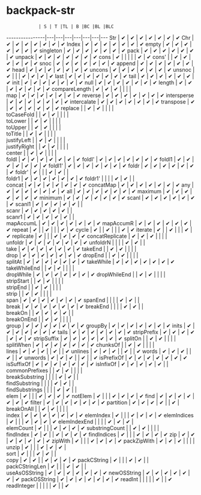 # backpack-str

                | S | T |TL | B |BC |BL |BLC
----------------|---|---|---|---|---|---|---
Str             | ✔ | ✔ | ✔ | ✔ | ✔ | ✔ | ✔
Chr             | ✔ | ✔ | ✔ | ✔ | ✔ | ✔ | ✔
Index           | ✔ | ✔ | ✔ | ✔ | ✔ | ✔ | ✔
empty           | ✔ | ✔ | ✔ | ✔ | ✔ | ✔ | ✔
singleton       | ✔ | ✔ | ✔ | ✔ | ✔ | ✔ | ✔
pack            | ✔ | ✔ | ✔ | ✔ | ✔ | ✔ | ✔
unpack          | ✔ | ✔ | ✔ | ✔ | ✔ | ✔ | ✔
cons            | ✔ |   |   |   |   | ✔ | ✔
cons'           |   | ✔ | ✔ | ✔ | ✔ | ✔ | ✔
snoc            | ✔ | ✔ | ✔ | ✔ | ✔ | ✔ | ✔
append          | ✔ | ✔ | ✔ | ✔ | ✔ | ✔ | ✔
head            | ✔ | ✔ | ✔ | ✔ | ✔ | ✔ | ✔
uncons          | ✔ | ✔ | ✔ | ✔ | ✔ | ✔ | ✔
unsnoc          | ✔ |   |   | ✔ | ✔ | ✔ | ✔
last            | ✔ | ✔ | ✔ | ✔ | ✔ | ✔ | ✔
tail            | ✔ | ✔ | ✔ | ✔ | ✔ | ✔ | ✔
init            | ✔ | ✔ | ✔ | ✔ | ✔ | ✔ | ✔
null            | ✔ | ✔ | ✔ | ✔ | ✔ | ✔ | ✔
length          | ✔ | ✔ | ✔ | ✔ | ✔ | ✔ | ✔
compareLength   | ✔ | ✔ | ✔ |   |   |   |  
map             | ✔ | ✔ | ✔ | ✔ | ✔ | ✔ | ✔
reverse         | ✔ | ✔ | ✔ | ✔ | ✔ | ✔ | ✔
intersperse     | ✔ | ✔ | ✔ | ✔ | ✔ | ✔ | ✔
intercalate     | ✔ | ✔ | ✔ | ✔ | ✔ | ✔ | ✔
transpose       | ✔ | ✔ | ✔ | ✔ | ✔ | ✔ | ✔
replace         |   | ✔ | ✔ |   |   |   |  
toCaseFold      |   | ✔ | ✔ |   |   |   |  
toLower         |   | ✔ | ✔ |   |   |   |  
toUpper         |   | ✔ | ✔ |   |   |   |  
toTitle         |   | ✔ | ✔ |   |   |   |  
justifyLeft     |   | ✔ | ✔ |   |   |   |  
justifyRight    |   | ✔ | ✔ |   |   |   |  
center          |   | ✔ | ✔ |   |   |   |  
foldl           | ✔ | ✔ | ✔ | ✔ | ✔ | ✔ | ✔
foldl'          | ✔ | ✔ | ✔ | ✔ | ✔ | ✔ | ✔
foldl1          | ✔ | ✔ | ✔ | ✔ | ✔ | ✔ | ✔
foldl1'         | ✔ | ✔ | ✔ | ✔ | ✔ | ✔ | ✔
foldr           | ✔ | ✔ | ✔ | ✔ | ✔ | ✔ | ✔
foldr'          | ✔ |   |   | ✔ | ✔ |   |  
foldr1          | ✔ | ✔ | ✔ | ✔ | ✔ | ✔ | ✔
foldr1'         |   |   |   | ✔ | ✔ |   |  
concat          | ✔ | ✔ | ✔ | ✔ | ✔ | ✔ | ✔
concatMap       | ✔ | ✔ | ✔ | ✔ | ✔ | ✔ | ✔
any             | ✔ | ✔ | ✔ | ✔ | ✔ | ✔ | ✔
all             | ✔ | ✔ | ✔ | ✔ | ✔ | ✔ | ✔
maximum         | ✔ | ✔ | ✔ | ✔ | ✔ | ✔ | ✔
minimum         | ✔ | ✔ | ✔ | ✔ | ✔ | ✔ | ✔
scanl           | ✔ | ✔ | ✔ | ✔ | ✔ | ✔ | ✔
scanl1          | ✔ | ✔ | ✔ | ✔ | ✔ |   |  
scanr           | ✔ | ✔ | ✔ | ✔ | ✔ |   |  
scanr1          | ✔ | ✔ | ✔ | ✔ | ✔ |   |  
mapAccumL       | ✔ | ✔ | ✔ | ✔ | ✔ | ✔ | ✔
mapAccumR       | ✔ | ✔ | ✔ | ✔ | ✔ | ✔ | ✔
repeat          | ✔ |   | ✔ |   |   | ✔ | ✔
cycle           | ✔ |   | ✔ |   |   | ✔ | ✔
iterate         | ✔ |   | ✔ |   |   | ✔ | ✔
replicate       | ✔ |   |   | ✔ | ✔ | ✔ | ✔
concatReplicate | ✔ | ✔ | ✔ |   |   |   |  
unfoldr         | ✔ | ✔ | ✔ | ✔ | ✔ | ✔ | ✔
unfoldrN        |   |   |   | ✔ | ✔ |   |  
take            | ✔ | ✔ | ✔ | ✔ | ✔ | ✔ | ✔
takeEnd         |   | ✔ | ✔ |   |   |   |  
drop            | ✔ | ✔ | ✔ | ✔ | ✔ | ✔ | ✔
dropEnd         |   | ✔ | ✔ |   |   |   |  
splitAt         | ✔ | ✔ | ✔ | ✔ | ✔ | ✔ | ✔
takeWhile       | ✔ | ✔ | ✔ | ✔ | ✔ | ✔ | ✔
takeWhileEnd    |   | ✔ | ✔ |   |   |   |  
dropWhile       | ✔ | ✔ | ✔ | ✔ | ✔ | ✔ | ✔
dropWhileEnd    |   | ✔ | ✔ |   |   |   |  
stripStart      |   | ✔ | ✔ |   |   |   |  
stripEnd        |   | ✔ | ✔ |   |   |   |  
strip           |   | ✔ | ✔ |   |   |   |  
span            | ✔ | ✔ | ✔ | ✔ | ✔ | ✔ | ✔
spanEnd         |   |   |   | ✔ | ✔ |   |  
break           | ✔ | ✔ | ✔ | ✔ | ✔ | ✔ | ✔
breakEnd        |   |   |   | ✔ | ✔ |   |  
breakOn         |   | ✔ | ✔ | ✔ | ✔ |   |  
breakOnEnd      |   | ✔ | ✔ |   |   |   |  
group           | ✔ | ✔ | ✔ | ✔ | ✔ | ✔ | ✔
groupBy         | ✔ | ✔ | ✔ | ✔ | ✔ | ✔ | ✔
inits           | ✔ | ✔ | ✔ | ✔ | ✔ | ✔ | ✔
tails           | ✔ | ✔ | ✔ | ✔ | ✔ | ✔ | ✔
stripPrefix     | ✔ | ✔ | ✔ | ✔ | ✔ | ✔ | ✔
stripSuffix     | ✔ | ✔ | ✔ | ✔ | ✔ | ✔ | ✔
splitOn         |   | ✔ | ✔ |   |   |   |  
splitWhen       | ✔ | ✔ | ✔ | ✔ | ✔ | ✔ | ✔
chunksOf        |   | ✔ | ✔ |   |   |   |  
lines           | ✔ | ✔ | ✔ |   | ✔ |   | ✔
unlines         | ✔ | ✔ | ✔ |   | ✔ |   | ✔
words           | ✔ | ✔ | ✔ |   | ✔ |   | ✔
unwords         | ✔ | ✔ | ✔ |   | ✔ |   | ✔
isPrefixOf      | ✔ | ✔ | ✔ | ✔ | ✔ | ✔ | ✔
isSuffixOf      | ✔ | ✔ | ✔ | ✔ | ✔ | ✔ | ✔
isInfixOf       | ✔ | ✔ | ✔ | ✔ | ✔ |   |  
commonPrefixes  |   | ✔ | ✔ |   |   |   |  
breakSubstring  |   |   |   | ✔ | ✔ |   |  
findSubstring   |   |   |   | ✔ | ✔ |   |  
findSubstrings  |   |   |   | ✔ | ✔ |   |  
elem            | ✔ |   |   | ✔ | ✔ | ✔ | ✔
notElem         | ✔ |   |   | ✔ | ✔ | ✔ | ✔
find            | ✔ | ✔ | ✔ | ✔ | ✔ | ✔ | ✔
filter          | ✔ | ✔ | ✔ | ✔ | ✔ | ✔ | ✔
partition       | ✔ | ✔ | ✔ | ✔ |   | ✔ |  
breakOnAll      |   | ✔ | ✔ |   |   |   |  
index           | ✔ | ✔ | ✔ | ✔ | ✔ | ✔ | ✔
elemIndex       | ✔ |   |   | ✔ | ✔ | ✔ | ✔
elemIndices     | ✔ |   |   | ✔ | ✔ | ✔ | ✔
elemIndexEnd    |   |   |   | ✔ | ✔ | ✔ |  
elemCount       | ✔ |   |   | ✔ | ✔ | ✔ | ✔
substringCount  |   | ✔ | ✔ |   |   |   |  
findIndex       | ✔ | ✔ |   | ✔ | ✔ | ✔ | ✔
findIndices     | ✔ |   |   | ✔ | ✔ | ✔ | ✔
zip             | ✔ | ✔ | ✔ | ✔ | ✔ | ✔ | ✔
zipWith         | ✔ |   |   | ✔ | ✔ | ✔ | ✔
packZipWith     | ✔ | ✔ | ✔ |   |   |   |  
unzip           | ✔ |   |   | ✔ | ✔ | ✔ |  
sort            | ✔ |   |   | ✔ | ✔ |   |  
copy            | ✔ | ✔ |   | ✔ | ✔ | ✔ | ✔
packCString     | ✔ |   |   | ✔ | ✔ |   |  
packCStringLen  | ✔ |   |   | ✔ | ✔ |   |  
useAsOSString   | ✔ | ✔ | ✔ | ✔ | ✔ | ✔ | ✔
newOSString     | ✔ | ✔ | ✔ | ✔ | ✔ | ✔ | ✔
packOSString    | ✔ | ✔ | ✔ | ✔ | ✔ | ✔ | ✔
readInt         |   |   |   |   | ✔ |   | ✔
readInteger     |   |   |   |   | ✔ |   | ✔
